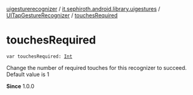 [uigesturerecognizer](../../index.md) / [it.sephiroth.android.library.uigestures](../index.md) / [UITapGestureRecognizer](index.md) / [touchesRequired](./touches-required.md)

# touchesRequired

`var touchesRequired: `[`Int`](https://kotlinlang.org/api/latest/jvm/stdlib/kotlin/-int/index.html)

Change the number of required touches for this recognizer to succeed.
Default value is 1

**Since**
1.0.0

